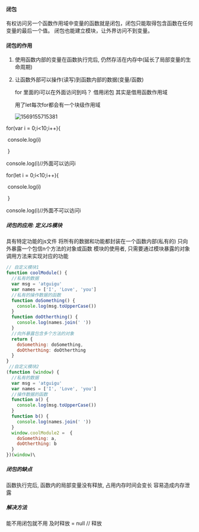 #### 闭包

有权访问另一个函数作用域中变量的函数就是闭包，闭包只能取得包含函数在任何变量的最后一个值。
闭包也能建立模块，让外界访问不到变量。





#### 闭包的作用

1. 使用函数内部的变量在函数执行完后, 仍然存活在内存中(延长了局部变量的生命周期)

2. 让函数外部可以操作(读写)到函数内部的数据(变量/函数)

   

   for 里面的i可以在外面访问到吗？  借用闭包 其实是借用函数作用域

   用了let每次for都会有一个块级作用域

   ![1569155715381](C:\Users\asus\AppData\Roaming\Typora\typora-user-images\1569155715381.png)

  for(var i = 0;i<10;i++){

​        console.log(i)

​    }

console.log(i)//外面可以访问i

for(let i = 0;i<10;i++){

​        console.log(i)

​    }

console.log(i)//外面不可以访问i



##### 闭包的应用: 定义JS模块

   具有特定功能的js文件
  将所有的数据和功能都封装在一个函数内部(私有的)
  只向外暴露一个包信n个方法的对象或函数
  模块的使用者, 只需要通过模块暴露的对象调用方法来实现对应的功能

```js
// 自定义模块1
function coolModule() {
  //私有的数据
  var msg = 'atguigu'
  var names = ['I', 'Love', 'you']
  //私有的操作数据的函数
  function doSomething() {
    console.log(msg.toUpperCase())
  }
  function doOtherthing() {
    console.log(names.join(' '))
  }
  //向外暴露包含多个方法的对象
  return {
    doSomething: doSomething,
    doOtherthing: doOtherthing
  }
}
 //自定义模块2
(function (window) {
  //私有的数据
  var msg = 'atguigu'
  var names = ['I', 'Love', 'you']
  //操作数据的函数
  function a() {
    console.log(msg.toUpperCase())
  }
  function b() {
    console.log(names.join(' '))
  }
  window.coolModule2 =  {
    doSomething: a,
    doOtherthing: b
  }
})(window)\
```

##### 闭包的缺点

  函数执行完后, 函数内的局部变量没有释放, 占用内存时间会变长
  容易造成内存泄露

##### 解决方法

  能不用闭包就不用
  及时释放 = null // 释放
